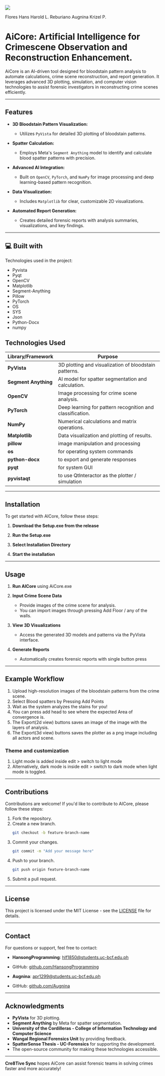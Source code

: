 
<img src="https://github.com/HansongProgramming/CapstoneAiCoreDesktop/blob/main/images/AiCore-Cre8TiveSync.png](https://github.com/HansongProgramming/CapstoneAiCoreDesktop/blob/main/images/AiCore-Cre8tiveSync.png">

Flores Hans Harold L.
Reburiano Augnina Krizel P.
  


# AiCore: Artificial Intelligence for Crimescene Observation and Reconstruction Enhancement.

AiCore is an AI-driven tool designed for bloodstain pattern analysis to automate calculations, crime scene reconstruction, and report generation. 
It leverages advanced 3D plotting, simulation, and computer vision technologies to assist forensic investigators in reconstructing crime scenes efficiently.

---

## Features

- **3D Bloodstain Pattern Visualization:**
  - Utilizes `PyVista` for detailed 3D plotting of bloodstain patterns.
    
- **Spatter Calculation:**
  - Employs Meta's `Segment Anything` model to identify and calculate blood spatter patterns with precision.

- **Advanced AI Integration:**
  - Built on `OpenCV`, `PyTorch`, and `NumPy` for image processing and deep learning-based pattern recognition.

- **Data Visualization:**
  - Includes `Matplotlib` for clear, customizable 2D visualizations.

- **Automated Report Generation:**
  - Creates detailed forensic reports with analysis summaries, visualizations, and key findings.

---
  
<h2>💻 Built with</h2>
Technologies used in the project:

*   Pyvista
*   Pyqt
*   OpenCV
*   Matplotlib
*   Segment-Anything
*   Pillow
*   PyTorch
*   OS
*   SYS
*   Json
*   Python-Docx
*   numpy

## Technologies Used

| Library/Framework | Purpose |
|--------------------|---------|
| **PyVista**        | 3D plotting and visualization of bloodstain patterns. |
| **Segment Anything** | AI model for spatter segmentation and calculation. |
| **OpenCV**         | Image processing for crime scene analysis. |
| **PyTorch**        | Deep learning for pattern recognition and classification. |
| **NumPy**          | Numerical calculations and matrix operations. |
| **Matplotlib**     | Data visualization and plotting of results. |
|**pillow** | image manipulation and processing|
| **os** | for operating system commands |
|**python-docx**| to export and generate responses|
|**pyqt** | for system GUI|
|**pyvistaqt** | to use QtInteractor as the plotter / simulation|
---

## Installation

To get started with AICore, follow these steps:

1. **Download the Setup.exe from the release**

2. **Run the Setup.exe**

3. **Select Installation Directory**

4. **Start the installation**
---

## Usage
1. **Run AICore**
   using AiCore.exe

2. **Input Crime Scene Data**
   - Provide images of the crime scene for analysis.
   - You can import images through pressing Add Floor / any of the walls.

3. **View 3D Visualizations**
   - Access the generated 3D models and patterns via the PyVista interface.

4. **Generate Reports**
   - Automatically creates forensic reports with single button press

---

## Example Workflow

1. Upload high-resolution images of the bloodstain patterns from the crime scene.
2. Select Blood spatters by Pressing Add Points
3. Wait as the system analyzes the stains for you!
4. You can press add head to see where the expected Area of convergence is.
5. The Export(2d view) buttons saves an image of the image with the layers of analysis.
6. The Export(3d view) buttons saves the plotter as a png image including all actors and scene.

### Theme and customization
1. Light mode is added inside edit > switch to light mode
2. Alternatively, dark mode is inside edit > switch to dark mode when light mode is toggled.
---

## Contributions

Contributions are welcome! If you'd like to contribute to AICore, please follow these steps:

1. Fork the repository.
2. Create a new branch.
   ```bash
   git checkout -b feature-branch-name
   ```
3. Commit your changes.
   ```bash
   git commit -m "Add your message here"
   ```
4. Push to your branch.
   ```bash
   git push origin feature-branch-name
   ```
5. Submit a pull request.

---

## License

This project is licensed under the MIT License - see the [LICENSE](LICENSE.txt) file for details.

---

## Contact

For questions or support, feel free to contact:
- **HansongProgramming**: [hlf1850@students.uc-bcf.edu.ph](mailto:hlf1850@students.uc-bcf.edu.ph)
- GitHub: [github.com/HansongProgramming](https://github.com/HansongProgramming)

- **Augnina**: [apr1299@students.uc-bcf.edu.ph](mailto:apr1299@students.uc-bcf.edu.ph)
- GitHub: [github.com/Augnina](https://github.com/Augnina)
---

## Acknowledgments

- **PyVista** for 3D plotting.
- **Segment Anything** by Meta for spatter segmentation.
- **University of the Cordilleras - College of Information Technology and Computer Science**
- **Wangal Regional Forensics Unit** by providing feedback.
- **SpatterSense Thesis - UC-Forensics** for supporting the development.
- The open-source community for making these technologies accessible.

---

**Cre8Tive Sync** hopes AiCore can assist forensic teams in solving crimes faster and more accurately! 


